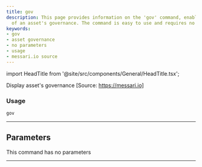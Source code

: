 ```yaml
---
title: gov
description: This page provides information on the 'gov' command, enabling the display
  of an asset's governance. The command is easy to use and requires no parameters.
keywords:
- gov
- asset governance
- no parameters
- usage
- messari.io source
---
```


import HeadTitle from '@site/src/components/General/HeadTitle.tsx';

<HeadTitle title="crypto /dd/gov - Reference | OpenBB Terminal Docs" />

Display asset's governance [Source: https://messari.io]

### Usage

```python wordwrap
gov
```

---

## Parameters

This command has no parameters


---
